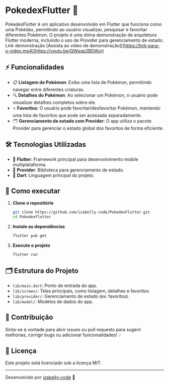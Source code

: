 # PokedexFlutter 🐾

PokedexFlutter é um aplicativo desenvolvido em Flutter que funciona como uma Pokédex, permitindo ao usuário visualizar, pesquisar e favoritar diferentes Pokémon. O projeto é uma ótima demonstração de arquitetura Flutter moderna, incluindo o uso de Provider para gerenciamento de estado. Link demonstração [Assista ao vídeo de demonstração][(https://link-para-o-video.mp4](https://youtu.be/QWqqp2BDiKo))


## ⚡ Funcionalidades

- 📋 **Listagem de Pokémon**: Exibe uma lista de Pokémon, permitindo navegar entre diferentes criaturas.
- 🔍 **Detalhes do Pokémon**: Ao selecionar um Pokémon, o usuário pode visualizar detalhes completos sobre ele.
- ⭐ **Favoritos**: O usuário pode favoritar/desfavoritar Pokémon, mantendo uma lista de favoritos que pode ser acessada separadamente.
- 🗂️ **Gerenciamento de estado com Provider**: O app utiliza o pacote Provider para gerenciar o estado global dos favoritos de forma eficiente.

## 🛠 Tecnologias Utilizadas

- 💙 **Flutter**: Framework principal para desenvolvimento mobile multiplataforma.
- 🔗 **Provider**: Biblioteca para gerenciamento de estado.
- 🎯 **Dart**: Linguagem principal do projeto.

## 🚀 Como executar

1. **Clone o repositório**
   ```bash
   git clone https://github.com/izabelly-code/PokedexFlutter.git
   cd PokedexFlutter
   ```

2. **Instale as dependências**
   ```bash
   flutter pub get
   ```

3. **Execute o projeto**
   ```bash
   flutter run
   ```

## 🗂 Estrutura do Projeto

- `lib/main.dart`: Ponto de entrada do app.
- `lib/screen/`: Telas principais, como listagem, detalhes e favoritos.
- `lib/provider/`: Gerenciamento de estado (ex: favoritos).
- `lib/model/`: Modelos de dados do app.

## 🤝 Contribuição

Sinta-se à vontade para abrir issues ou pull requests para sugerir melhorias, corrigir bugs ou adicionar funcionalidades! 💡

## 📄 Licença

Este projeto está licenciado sob a licença MIT.

---

Desenvolvido por [izabelly-code](https://github.com/izabelly-code) 🚀

